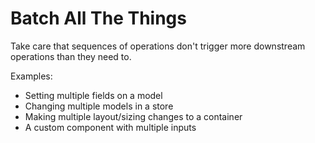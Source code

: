 # Batch All The Things

Take care that sequences of operations don't trigger more downstream operations than they need to.

Examples:
 - Setting multiple fields on a model
 - Changing multiple models in a store
 - Making multiple layout/sizing changes to a container
 - A custom component with multiple inputs